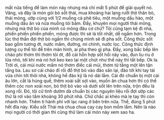 mất nửa tiếng để làm món này nhưng mà chỉ mất 5 phút để giải quyết nó. Vâng, và đây là món gỏi bò sốt thái, mua khoảng hai lạng rưỡi thịt thăn bò, thái mỏng, ướp cùng với 1/2 muỗng cà phê tiêu, một muỗng dầu hào, một muỗng dầu ăn và nửa muỗng tỏi băm. Đấy, khuyên mọi người thái mỏng, nhưng mà thịt bò của mình có mỏng đâu cơ chứ? Tôi cũng tạm kệ đi nhá, phiến phiến phiến phiến, mỏng được thì sẽ là tốt nhất, dễ ngấm hơn. Trong lúc thơ thẩn đợi thịt bò ngấm thì chúng mình sẽ đi pha sốt. Công thức sốt bao gồm tương ớt, nước mắm, đường, mì chính, nước lọc. Công thức định lượng cụ thể tôi để trên màn hình, ai pha theo gì pha. Đấy, xong bắc bếp lên chảo phi thơm thì thơm tỏi ớt, đổ cái hỗn hợp sốt hồi nãy vào, đun liu riu ở lửa nhỏ, tới khi mà nó hơi keo keo lại một chút như thế này thì tắt bếp. Ok la. Trời ơi, cái mùi nước mắm nó thơm điếc cái mũi, thơm từ tầng một lên tận tầng ba. Lau sơ cái chảo đi rồi đổ thịt bò vào đảo săn lại, đảo tới khi tay tái vừa chín tới thôi nhá, không hề đảo kỹ là nó dài lắm. Cái đó chuẩn bị một cái âu lớn, cắt lá húng quế, thêm xoài sắt sợi vào, muốn ăn chua hơn thì có thể thêm cóc non xoài non, bỏ thịt bò vào và dưới sốt lên trên nữa, trộn đều là xong rồi. Đó, tôi cứ tính dườm dà chuẩn bị các nguyên liệu rồi đợi ướp các thứ là rơi vào tầm khoảng 30 phút nhá. Chứ chắc ai khéo mà lẹ tay thì còn nhanh hơn. Thêm tí hành phi với lạc rang ở bên trên nữa. Thế, đúng 5 phút hết đĩa này. Kiểu sốt Thái mà chua chua cay cay bon mồm lắm. Nên là nào mọi người có thời gian thì cũng thử làm cái món này xem sao ha.